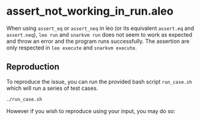 # assert_not_working_in_run.aleo

When using `assert_eq` or `assert_neq` in leo (or its equivalent `assert.eq` and `assert.neq`), `leo run` and `snarkvm run` does not seem to work as expected and throw an error and the program runs successfully. The assertion are only respected in `leo execute` and `snarkvm execute`.

## Reproduction

To reproduce the issue, you can run the provided bash script `run_case.sh` which will run a series of test cases.

```bash
./run_case.sh
```

However if you wish to reproduce using your input, you may do so:

```bash

```